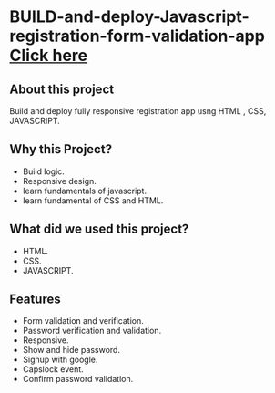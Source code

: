 # BUILD-and-deploy-Javascript-registration-form-validation-app [Click here](https://keen-croissant-3c4a51.netlify.app/)
## About this project
Build and deploy fully responsive registration app usng HTML , CSS, JAVASCRIPT. 
## Why this Project?
- Build logic.
- Responsive design.
- learn fundamentals of javascript.
- learn fundamental of CSS and HTML.

## What did we used this project?
- HTML.
- CSS.
- JAVASCRIPT.

## Features
- Form validation and verification.
- Password verification and validation.
- Responsive.
- Show and hide password.
- Signup with google.
- Capslock event. 
- Confirm password validation.
